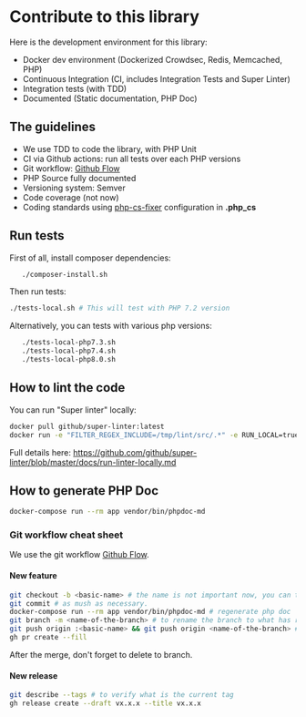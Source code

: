 # Contribute to this library

Here is the development environment for this library:

- Docker dev environment (Dockerized Crowdsec, Redis, Memcached, PHP)
- Continuous Integration (CI, includes Integration Tests and Super Linter)
- Integration tests (with TDD)
- Documented (Static documentation, PHP Doc)

## The guidelines

-  We use TDD to code the library, with PHP Unit
-  CI via Github actions: run all tests over each PHP versions
-  Git workflow: [Github Flow](https://guides.github.com/introduction/flow/)
-  PHP Source fully documented
-  Versioning system: Semver
-  Code coverage (not now)
-  Coding standards using [php-cs-fixer](https://cs.symfony.com/) configuration in **.php_cs**

## Run tests

First of all, install composer dependencies:

```bash
   ./composer-install.sh
```
Then run tests:
```bash
./tests-local.sh # This will test with PHP 7.2 version
```

Alternatively, you can tests with various php versions:

```bash
   ./tests-local-php7.3.sh
   ./tests-local-php7.4.sh
   ./tests-local-php8.0.sh
```
## How to lint the code

You can run "Super linter" locally:

```bash
docker pull github/super-linter:latest
docker run -e "FILTER_REGEX_INCLUDE=/tmp/lint/src/.*" -e RUN_LOCAL=true -v ${PWD}:/tmp/lint github/super-linter
```

Full details here: https://github.com/github/super-linter/blob/master/docs/run-linter-locally.md

## How to generate PHP Doc

```bash
docker-compose run --rm app vendor/bin/phpdoc-md
```

### Git workflow cheat sheet

We use the git workflow [Github Flow](https://guides.github.com/introduction/flow/).

#### New feature

```bash
git checkout -b <basic-name> # the name is not important now, you can type "new-features"
git commit # as mush as necessary.
docker-compose run --rm app vendor/bin/phpdoc-md # regenerate php doc
git branch -m <name-of-the-branch> # to rename the branch to what has really be done.
git push origin :<basic-name> && git push origin <name-of-the-branch> # Only if already pushed
gh pr create --fill
```

After the merge, don't forget to delete to branch.

#### New release

```bash
git describe --tags # to verify what is the current tag
gh release create --draft vx.x.x --title vx.x.x
```